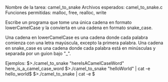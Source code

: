 Nombre de la tarea: camel_to_snake
Archivos esperados: camel_to_snake.c
Funciones permitidas: malloc, free, realloc, write

Escribe un programa que tome una única cadena en formato lowerCamelCase y la convierta en una cadena en formato snake_case.

Una cadena en lowerCamelCase es una cadena donde cada palabra comienza con una letra mayúscula, excepto la primera palabra.
Una cadena en snake_case es una cadena donde cada palabra está en minúsculas y separada por un guion bajo "_".

Ejemplos:
$>./camel_to_snake "hereIsACamelCaseWord"
here_is_a_camel_case_word
$>./camel_to_snake "helloWorld" | cat -e
hello_world$
$>./camel_to_snake | cat -e
$
